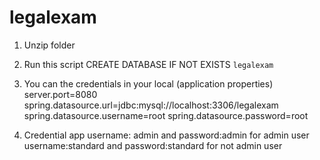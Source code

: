 # legalexam

1.	Unzip folder
2.	Run this script 
    CREATE DATABASE IF NOT EXISTS `legalexam`
3.	You can the credentials in your local (application properties)
    server.port=8080
    spring.datasource.url=jdbc:mysql://localhost:3306/legalexam
    spring.datasource.username=root
    spring.datasource.password=root

4.	Credential app 
   username: admin and password:admin for admin user
    username:standard and password:standard for not admin user
